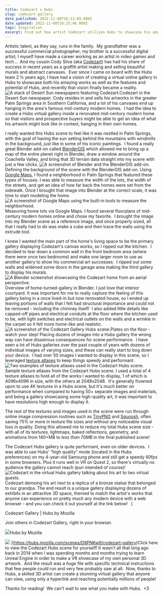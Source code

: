 ```yaml
---
title: Codezart x Hubs
slug: codezart-gallery
date_published: 2022-11-08T16:12:09.000Z
date_updated: 2022-11-08T16:25:46.000Z
tags: Inspiration
excerpt: Find out how artist Codezart utilizes Hubs to showcase his amazing art in a unique virtual gallery.
---
```


Artistic talent, as they say, runs in the family.  My grandfather was a successful commercial photographer; my brother is a successful digital artist; I myself have made a career working as an artist in video games and tech...  And my cousin Cody Silva (aka [Codezart](https://www.codezartgallery.com/)) has had his share of success in recent years as a graffiti artist making and selling beautiful murals and abstract canvases.  Ever since I came on board with the Hubs team 2 ½ years ago, I have had a vision of creating a virtual online gallery in Hubs to showcase both his amazing works as well as the features and potential of Hubs, and recently that vision finally became a reality.
![A stack of Desert Sun newspapers featuring Codezart.](./content/images/2022/11/newspaper-squooshed_1920x1080.jpg)Codezart in the Desert Sun newspaper.
Cody resides in and sells his artworks in the greater Palm Springs area in Southern California, and a lot of his canvases end up hanging in the area's famous mid-century modern homes.  I had the idea to create a Hubs virtual gallery inside a renovated mid-century modern home so that visitors and prospective buyers might be able to get an idea of what his artwork might look like in context, hanging in their own homes.

I really wanted this Hubs scene to feel like it was nestled in Palm Springs, with the goal of having the sun setting behind the mountains with windmills in the background, just like in some of his iconic paintings.  I found a really great Blender add-on called [BlenderGIS](https://github.com/domlysz/BlenderGIS) which allowed me to bring up a map of the entire planet right in Blender, draw a window around the Coachella Valley, and bring that 3D terrain data straight into my scene with just a few clicks.
![A screenshot of Blender and the BlenderGIS add-on.](./content/images/2022/11/BlenderGIS-squooshed_1920x1080.jpg)Defining the background of the scene with the BlenderGIS add-on.
Using [Google Maps](https://www.google.com/maps), I found a neighborhood in Palm Springs that featured these types of houses. I was able to measure the width of the lots, the width of the streets, and get an idea of how far back the homes were set from the sidewalk. Once I brought that image into Blender at the correct scale, it was time to start modeling the home.
![A screenshot of Google Maps using the built-in tools to measure the neighborhood.](./content/images/2022/11/GoogleMaps-squooshed_1920x1080.jpg)Measuring home lots via Google Maps.
I found several floorplans of mid-century modern homes online and chose my favorite.  I brought the image into my Blender scene as a reference image, and once properly sized, all that I really had to do was make a cube and then trace the walls using the extrude tool.

I knew I wanted the main part of the home's living space to be the primary gallery displaying Codezart's canvas works, so I ripped out the kitchen.  I decided to tear down a common wall in the front bedroom area (where there were once two bedrooms) and make one larger room to use as another gallery to show his commercial art successes.  I ripped out some walls and widened some doors in the garage area making the third gallery to display his murals.
![A Blender screenshot showcasing the Codezart home from an aerial perspective.](./content/images/2022/11/CodezartBlenderScene-squooshed_1920x1080.jpg)Overview of home-turned-gallery in Blender. I just love that interior courtyard.
It was important for me to really capture the feeling of this gallery being in a once lived-in but now renovated house, so I ended up leaving portions of walls that I felt had structural importance and could not be removed - including the chimney itself!  I also added little details like capped-off pipes and electrical conduits at the floor where the kitchen used to be, with light switches and electrical outlets on the walls and a wrinkle in the carpet so it felt more home-like and realistic.
![A screenshot of the Codezart Gallery Hubs scene.](./content/images/2022/11/Renovated-squooshed_1920x1080.jpg)Plates on the floor - watch your step!
Placing dozens of images into a Hubs gallery the wrong way can have disastrous consequences for scene performance.  I have seen a lot of Hubs galleries over the past couple of years with dozens of individual images of varying sizes, and these can really start to bog down your device.  I had over 50 images I wanted to display in this scene, so I leveraged [texture atlases](https://en.wikipedia.org/wiki/Texture_atlas) to keep things speedy and performant.
![Two examples of texture atlases used in the Codezart Hubs scene.](./content/images/2022/11/textureAtlases-squooshed_1920x1080.jpg)Sample texture atlases from the Codezart Hubs scene.
I used a total of 4 texture atlases to hold all of the works I wanted to display, 1 of which is 4096x4096 in size, with the others at 2048x2048.  It's generally frowned upon to use 4K textures in a Hubs scene, but it's _much_ better on performance when compared to having 50+ separate images and materials, and being a gallery showcasing some high-quality art, it was important to have resolutions high enough to display it.

The rest of the textures and images used in the scene were run through online image compression routines such as [TinyPNG](https://tinypng.com/) and [Squoosh](https://squoosh.app/), often saving 75% or more in texture file sizes and without any noticeable visual loss in quality. Doing this allowed me to reduce my total Hubs scene size - with all of its textures, lightmaps, baked reflections, geometry, and animations from 140+MB to _less than 70MB_ in the final published scene!

The Codezart Hubs gallery is quite performant, even on older devices.  I was able to use Hubs' “high quality” mode (located in the Hubs preferences) on my 4-year-old Samsung phone and still get a speedy 60fps in some browsers. Plus it runs well in VR on Quest 2, so there's virtually no audience the gallery cannot reach (pun intended of course)!
![Codezart in the virtual Hubs gallery talking about his art to two virtual guests.](./content/images/2022/11/galleryScreenshot-squooshed_1920x1080-1.jpg)Codezart demoing his art next to a replica of a bronze statue that belonged to our grandpa.
The end result is a unique gallery displaying dozens of exhibits in an attractive 3D space, themed to match the artist's works that anyone can experience on pretty much any modern device with a web browser - and you can check it out yourself at the link below!  
[

Codezart Gallery | Hubs by Mozilla

Join others in Codezart Gallery, right in your browser.

![](https://hubs.mozilla.com/favicon.ico)Hubs by Mozilla

![](https://uploads-prod.reticulum.io/files/cd33f449-b47b-46fd-868d-b2b326a6b088.png)
](https://hubs.mozilla.com/scenes/D8PNKw9/codezart-gallery)Click here to view the Codezart Hubs scene for yourself!
It wasn't all that long ago back in 2014 when I was spending months and months trying to learn Unreal Engine in order to make a VR showcase of my own personal 3D artwork.  And the result was a _huge_ file with specific technical instructions that few people could run and very few probably saw at all.  Now, thanks to Hubs, a skilled 3D artist can create a stunning virtual gallery that anyone can view, using only a hyperlink and reaching potentially millions of people!

Thanks for reading!  We can't wait to see what you make with Hubs.  <3

